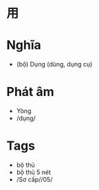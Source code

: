 # 用

# Nghĩa
* (bộ) Dụng (dùng, dụng cụ)

# Phát âm
* Yòng
*  /dụng/

# Tags
* bộ thủ
*  bộ thủ 5 nét
*  /Sơ cấp//05/

<script>window.HANZI_FIELD='用';</script>
